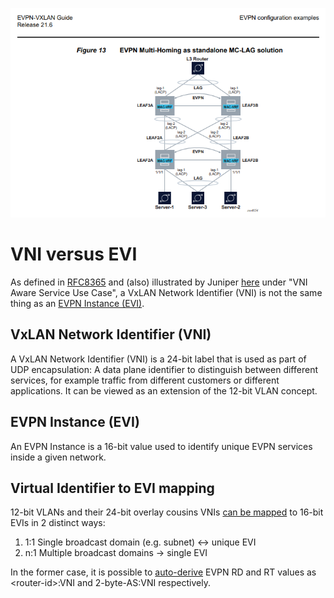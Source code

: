 ![plot](Fig13_evpn_mh.PNG)

# VNI versus EVI

As defined in [RFC8365](https://datatracker.ietf.org/doc/html/rfc8365) and (also) illustrated by Juniper [here](https://www.juniper.net/documentation/us/en/software/junos/evpn-vxlan/topics/concept/vxlan-evpn-integration-overview.html) under "VNI Aware Service Use Case", a VxLAN Network Identifier (VNI) is not the same thing as an [EVPN Instance (EVI)](https://datatracker.ietf.org/doc/html/rfc7432#section-3).


## VxLAN Network Identifier (VNI)
A VxLAN Network Identifier (VNI) is a 24-bit label that is used as part of UDP encapsulation: A data plane identifier to distinguish between different services, for example traffic from different customers or different applications. It can be viewed as an extension of the 12-bit VLAN concept.

## EVPN Instance (EVI)
An EVPN Instance is a 16-bit value used to identify unique EVPN services inside a given network.

## Virtual Identifier to EVI mapping
12-bit VLANs and their 24-bit overlay cousins VNIs [can be mapped](https://datatracker.ietf.org/doc/html/rfc8365#section-5.1.2) to 16-bit EVIs in 2 distinct ways:
1. 1:1 Single broadcast domain (e.g. subnet) <-> unique EVI
2. n:1 Multiple broadcast domains -> single EVI

In the former case, it is possible to [auto-derive](https://datatracker.ietf.org/doc/html/rfc8365#section-5.1.2.1) EVPN RD and RT values as \<router-id\>:VNI and 2-byte-AS:VNI respectively.
